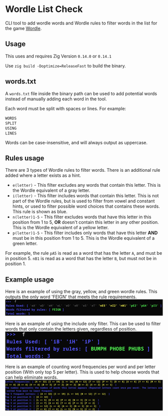 # Wordle List Check
CLI tool to add wordle words and Wordle rules to filter words in the list for the game [Wordle](https://www.nytimes.com/games/wordle/index.html).

## Usage
This uses and requires Zig Version `0.14.0` or `0.14.1`

Use `zig build -Doptimize=ReleaseFast` to build the binary.

## words.txt
A `words.txt` file inside the binary path can be used to add potential words instead of manually adding each word in the tool.

Each word must be split with spaces or lines. For example:
```
WORDS
SPLIT
USING
LINES
```

Words can be case-insensitive, and will always output as uppercase.

## Rules usage
There are 3 types of Wordle rules to filter words. There is an additional rule added where a letter exists as a hint.
* `e(letter)` - This filter excludes any words that contain this letter. This is the Wordle equivalent of a gray letter.
* `i(letter)` - This filter includes words that contain this letter. This is not part of the Wordle rules, but is used to filter from vowel and constant hints, or used to filter possible word choices that contains these words. This rule is shown as blue.
* `n(letter)1-5` - This filter excludes words that have this letter in this position from 1 to 5, **OR** doesn't contain this letter in any other position. This is the Wordle equivalent of a yellow letter.
* `p(letter)1-5` - This filter includes only words that have this letter **AND** must be in this position from 1 to 5. This is the Wordle equivalent of a green letter.

For example, the rule `pA5` is read as a word that has the letter `A`, and must be in position 5. `nB1` is read as a word that has the letter `B`, but must not be in position 1.

## Example usage
Here is an example of using the gray, yellow, and green wordle rules. This outputs the only word 'FEIGN' that meets the rule requirements.
![Screenshot of gray, yellow, and green wordle rules. The output is 'FEIGN', the only word that meets the rule requirements.](screenshots/feign.png)

Here is an example of using the include only filter. This can be used to filter words that only contain the letters given, regardless of position.
![Screenshot of include filters for B, H, and P. 3 words meet the rule requirements.](screenshots/only_letters.png)

Here is an example of counting word frequencies per word and per letter position (With only top 5 per letter). This is used to help choose words that can help eliminate words.
![Screenshot of frequencies of letters per word and per letter position](screenshots/frequencies_letters.png)